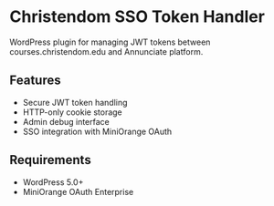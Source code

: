 # Christendom SSO Token Handler

WordPress plugin for managing JWT tokens between courses.christendom.edu and Annunciate platform.

## Features
- Secure JWT token handling
- HTTP-only cookie storage
- Admin debug interface
- SSO integration with MiniOrange OAuth

## Requirements
- WordPress 5.0+
- MiniOrange OAuth Enterprise